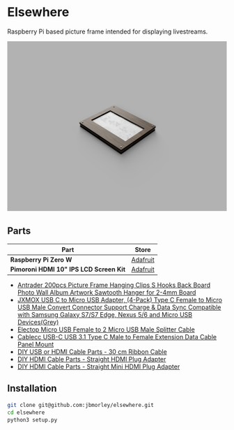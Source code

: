 # Elsewhere

Raspberry Pi based picture frame intended for displaying livestreams.

![Render](images/render.png)

## Parts

| **Part**                | **Store**                                                          |
| ----------------------- | ------------------------------------------------------------------ |
| **Raspberry Pi Zero W** | [Adafruit](https://www.adafruit.com/product/3400)                  |
| **Pimoroni HDMI 10" IPS LCD Screen Kit** | [Adafruit](https://www.adafruit.com/product/4337) |


- [Antrader 200pcs Picture Frame Hanging Clips S Hooks Back Board Photo Wall Album Artwork Sawtooth Hanger for 2-4mm Board](https://www.amazon.com/gp/product/B07GLCXVZZ/)
- [JXMOX USB C to Micro USB Adapter, (4-Pack) Type C Female to Micro USB Male Convert Connector Support Charge & Data Sync Compatible with Samsung Galaxy S7/S7 Edge, Nexus 5/6 and Micro USB Devices(Grey)](https://www.amazon.com/gp/product/B07GH5KJH2/)
- [Electop Micro USB Female to 2 Micro USB Male Splitter Cable](https://www.amazon.com/gp/product/B017OPOG58/)
- [Cablecc USB-C USB 3.1 Type C Male to Female Extension Data Cable Panel Mount](https://www.ebay.com/itm/143134180140)
- [DIY USB or HDMI Cable Parts - 30 cm Ribbon Cable](https://www.adafruit.com/product/3562)
- [DIY HDMI Cable Parts - Straight HDMI Plug Adapter](https://www.adafruit.com/product/3548)
- [DIY HDMI Cable Parts - Straight Mini HDMI Plug Adapter](https://www.adafruit.com/product/3552)

## Installation

```bash
git clone git@github.com:jbmorley/elsewhere.git
cd elsewhere
python3 setup.py
```

